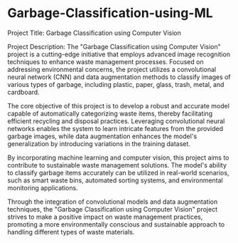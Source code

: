 # Garbage-Classification-using-ML

Project Title: Garbage Classification using Computer Vision

Project Description:
The "Garbage Classification using Computer Vision" project is a cutting-edge initiative that employs advanced image recognition techniques to enhance waste management processes. Focused on addressing environmental concerns, the project utilizes a convolutional neural network (CNN) and data augmentation methods to classify images of various types of garbage, including plastic, paper, glass, trash, metal, and cardboard.

The core objective of this project is to develop a robust and accurate model capable of automatically categorizing waste items, thereby facilitating efficient recycling and disposal practices. Leveraging convolutional neural networks enables the system to learn intricate features from the provided garbage images, while data augmentation enhances the model's generalization by introducing variations in the training dataset.

By incorporating machine learning and computer vision, this project aims to contribute to sustainable waste management solutions. The model's ability to classify garbage items accurately can be utilized in real-world scenarios, such as smart waste bins, automated sorting systems, and environmental monitoring applications.

Through the integration of convolutional models and data augmentation techniques, the "Garbage Classification using Computer Vision" project strives to make a positive impact on waste management practices, promoting a more environmentally conscious and sustainable approach to handling different types of waste materials.
